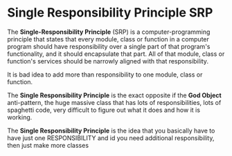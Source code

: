 # Single Responsibility Principle SRP

The **Single-Responsibility Principle** (SRP) is a computer-programming principle that states that every module, class or function in a computer program should have responsibility over a single part of that program's functionality, and it should encapsulate that part. All of that module, class or function's services should be narrowly aligned with that responsibility.

It is bad idea to add more than responsibility to one module, class or function.

The **Single Responsibility Principle** is the exact opposite if the **God Object** anti-pattern, the huge massive class that has lots of responsibilities, lots of spaghetti code, very difficult to figure out what it does and how it is working.

The **Single Responsibility Principle** is the idea that you basically have to have just one RESPONSIBILITY and id you need additional responsibility, then just make more classes
